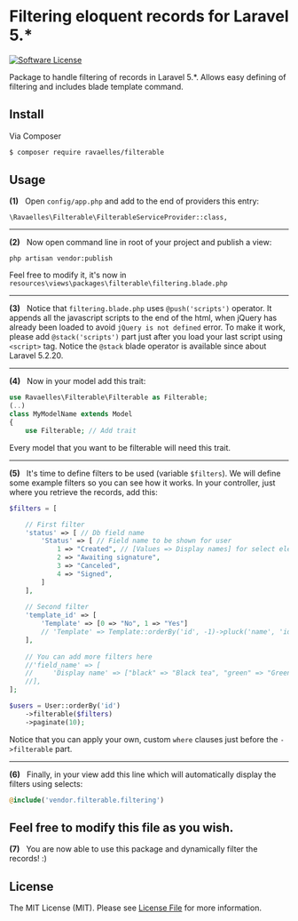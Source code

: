 # Filtering eloquent records for Laravel 5.*

[![Software License][ico-license]](LICENSE.md)

Package to handle filtering of records in Laravel 5.*. Allows easy defining of filtering and includes blade template command.

## Install

Via Composer

``` bash
$ composer require ravaelles/filterable
```

## Usage

**(1)** &nbsp; Open `config/app.php` and add to the end of providers this entry:
```
\Ravaelles\Filterable\FilterableServiceProvider::class,
```

---

**(2)** &nbsp; Now open command line in root of your project and publish a view:
```
php artisan vendor:publish
```
Feel free to modify it, it's now in `resources\views\packages\filterable\filtering.blade.php`

---

**(3)** &nbsp; Notice that `filtering.blade.php` uses `@push('scripts')` operator. 
It appends all the javascript scripts to the end of the html, when jQuery has already been loaded to avoid `jQuery is not defined` error. 
To make it work, please add `@stack('scripts')` part just after you load your last script using `<script>` tag. Notice the `@stack` blade operator is available since about Laravel 5.2.20.

---

**(4)** &nbsp; Now in your model add this trait:
``` php
use Ravaelles\Filterable\Filterable as Filterable;
(..)
class MyModelName extends Model 
{
    use Filterable; // Add trait
```
Every model that you want to be filterable will need this trait.

---

**(5)** &nbsp; It's time to define filters to be used (variable `$filters`). We will define some example filters so you can see how it works.
In your controller, just where you retrieve the records, add this:
``` php
$filters = [

    // First filter
    'status' => [ // Db field name
        'Status' => [ // Field name to be shown for user
            1 => "Created", // [Values => Display names] for select element
            2 => "Awaiting signature",
            3 => "Canceled",
            4 => "Signed",
        ]
    ],
    
    // Second filter
    'template_id' => [
        'Template' => [0 => "No", 1 => "Yes"]
        // 'Template' => Template::orderBy('id', -1)->pluck('name', 'id')->all() // Or use something like this
    ],
    
    // You can add more filters here
    //'field_name' => [
    //     'Display name' => ["black" => "Black tea", "green" => "Green tea"]
    //],
];

$users = User::orderBy('id')
	->filterable($filters)
	->paginate(10);
```

Notice that you can apply your own, custom `where` clauses just before the `->filterable` part.

---

**(6)** &nbsp; Finally, in your view add this line which will automatically display the filters using selects:
``` php
@include('vendor.filterable.filtering')
```
Feel free to modify this file as you wish.
---

**(7)** &nbsp; You are now able to use this package and dynamically filter the records! :)

## License

The MIT License (MIT). Please see [License File](LICENSE.md) for more information.

[ico-version]: https://img.shields.io/packagist/v/league/filterable.svg?style=flat-square
[ico-license]: https://img.shields.io/badge/license-MIT-brightgreen.svg?style=flat-square
[ico-travis]: https://img.shields.io/travis/ravaelles/filterable/master.svg?style=flat-square
[ico-scrutinizer]: https://img.shields.io/scrutinizer/coverage/g/ravaelles/filterable.svg?style=flat-square
[ico-code-quality]: https://img.shields.io/scrutinizer/g/ravaelles/filterable.svg?style=flat-square
[ico-downloads]: https://img.shields.io/packagist/dt/league/filterable.svg?style=flat-square

[link-packagist]: https://packagist.org/packages/league/filterable
[link-travis]: https://travis-ci.org/ravaelles/filterable
[link-scrutinizer]: https://scrutinizer-ci.com/g/ravaelles/filterable/code-structure
[link-code-quality]: https://scrutinizer-ci.com/g/ravaelles/filterable
[link-downloads]: https://packagist.org/packages/league/filterable
[link-author]: https://github.com/Ravaelles
[link-contributors]: ../../contributors
